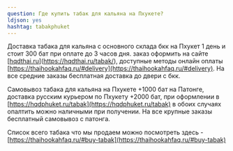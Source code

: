```yaml
---
question: Где купить табак для кальяна на Пхукете?
ldjson: yes 
hashtag: tabakphuket
---
```


Доставка табака для кальяна с основного склада бкк на Пхукет 1 день и стоит 300 бат при оплате до 3 часов дня.  заказ оформить на сайте [[hqdthai.ru](https://hqdthai.ru/tabak/)](https://hqdthai.ru/tabak/), доступные методы онлайн оплаты [https://thaihookahfaq.ru/#delivery](https://thaihookahfaq.ru/#delivery).  На все средние заказы бесплатная доставка до двери с бкк.

Самовывоз табака для кальяна на Пхукете +1000 бат на Патонге, доставка русским курьером по Пхукету +2000 бат, при оформлении в  [https://hqdphuket.ru/tabak](https://hqdphuket.ru/tabak) в обоих случаях опалтить можно наличными при получении. На все крупные заказы бесплатный самовывоз с патонга.

Список всего табака что мы продаем можно посмотреть здесь -  [https://thaihookahfaq.ru/#buy-tabak](https://thaihookahfaq.ru/#buy-tabak)



